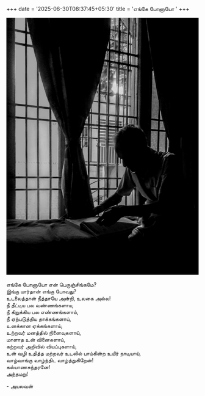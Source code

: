 +++
date = '2025-06-30T08:37:45+05:30'
title = 'எங்கே போனாயோ '
+++

![cover](./featured.png) 

எங்கே போனாயோ என் பெருஞ்சிங்கமே? <br>
இங்கு யார்தான் எங்கு போவது? <br>
உடலைத்தான் நீத்தாயே அன்றி, உலகை அல்ல! <br>
நீ தீட்டிய பல வண்ணங்களாய, <br>
நீ கிறுக்கிய பல எண்ணங்களாய், <br>
நீ ஏற்படுத்திய தாக்கங்களாய், <br>
உனக்கான ஏக்கங்களாய், <br>
உற்றவர் மனத்தில் நினைவுகளாய், <br>
மாளாத உன் வினைகளாய், <br>
கற்றவர் அறிவில் வியப்புகளாய், <br>
உன் வழி உதித்த மற்றவர் உடலில் பாய்கின்ற உயிர் நாடியாய், <br>
வாழ்வாங்கு வாழ்ந்திட வாழ்த்துகிறேன்! <br>
கல்யாணசுந்தரனே! <br>
அந்தமறு! <br>

- அயலவன்

